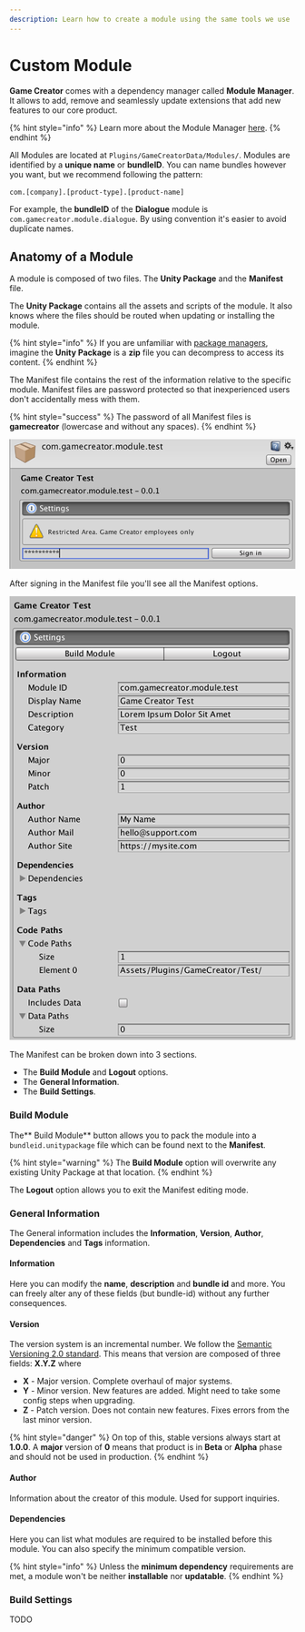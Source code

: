 ```yaml
---
description: Learn how to create a module using the same tools we use
---
```


# Custom Module

**Game Creator** comes with a dependency manager called **Module Manager**. It allows to add, remove and seamlessly update extensions that add new features to our core product.

{% hint style="info" %}
Learn more about the Module Manager [here](../module-manager.md).
{% endhint %}

All Modules are located at `Plugins/GameCreatorData/Modules/`. Modules are identified by a **unique name** or **bundleID**. You can name bundles however you want, but we recommend following the pattern:

```text
com.[company].[product-type].[product-name]
```

For example, the **bundleID** of the **Dialogue** module is `com.gamecreator.module.dialogue`. By using convention it's easier to avoid duplicate names. 

## Anatomy of a Module

A module is composed of two files. The **Unity Package** and the **Manifest** file.

The **Unity Package** contains all the assets and scripts of the module. It also knows where the files should be routed when updating or installing the module.

{% hint style="info" %}
If you are unfamiliar with [package managers](https://en.wikipedia.org/wiki/Package_manager), imagine the **Unity Package** is a **zip** file you can decompress to access its content.
{% endhint %}

The Manifest file contains the rest of the information relative to the specific module. Manifest files are password protected so that inexperienced users don't accidentally mess with them.

{% hint style="success" %}
The password of all Manifest files is **gamecreator** \(lowercase and without any spaces\).
{% endhint %}

![\(Example of Manifest file\)](../../.gitbook/assets/custom-mm-manifest.png)

After signing in the Manifest file you'll see all the Manifest options.

![\(Custom Manifest file with testing values\)](../../.gitbook/assets/custom-mm-manifest-file.png)

The Manifest can be broken down into 3 sections.

* The **Build Module** and **Logout** options.
* The **General Information**.
* The **Build Settings**.

### Build Module

The** Build Module** button allows you to pack the module into a `bundleid.unitypackage` file which can be found next to the **Manifest**.

{% hint style="warning" %}
The **Build Module** option will overwrite any existing Unity Package at that location.
{% endhint %}

The **Logout** option allows you to exit the Manifest editing mode.

### General Information

The General information includes the **Information**, **Version**, **Author**, **Dependencies** and **Tags** information.

#### Information

Here you can modify the **name**, **description** and **bundle id** and more. You can freely alter any of these fields \(but bundle-id\) without any further consequences.

#### Version

The version system is an incremental number. We follow the [Semantic Versioning 2.0 standard](https://semver.org/). This means that version are composed of three fields: **X.Y.Z** where

* **X** - Major version. Complete overhaul of major systems.
* **Y** - Minor version. New features are added. Might need to take some config steps when upgrading.
* **Z** - Patch version. Does not contain new features. Fixes errors from the last minor version.

{% hint style="danger" %}
On top of this, stable versions always start at **1.0.0**. A **major** version of **0** means that product is in **Beta** or **Alpha** phase and should not be used in production.
{% endhint %}

#### Author

Information about the creator of this module. Used for support inquiries.

#### Dependencies

Here you can list what modules are required to be installed before this module. You can also specify the minimum compatible version.

{% hint style="info" %}
Unless the **minimum dependency** requirements are met, a module won't be neither **installable** nor **updatable**.
{% endhint %}

### Build Settings

TODO

